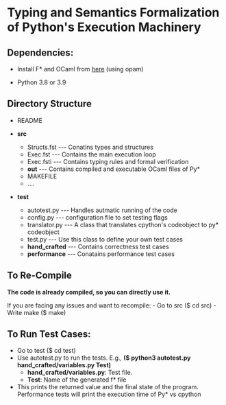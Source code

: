 # Typing and Semantics Formalization of Python's Execution Machinery

  

## Dependencies:

- Install F* and OCaml from [here](https://github.com/FStarLang/FStar/blob/master/INSTALL.md) (using opam)

- Python 3.8 or 3.9

## Directory Structure

- README
- **src**
	- Structs.fst  --- Conatins types and structures
	- Exec.fst	  --- Contains the main execution loop 
	- Exec.fsti	  --- Contains typing rules and formal verification 
	- **out**		  --- Contains compiled and executable OCaml files of Py*
	- MAKEFILE
	-  ....
	
- **test**
	- autotest.py	--- Handles autmatic running of the code
	- config.py 		--- configuration file to set testing flags
	- translator.py		--- A class that translates cpython's codeobject to py* codeobject
	- test.py			--- Use this class to define your own test cases 
	- **hand_crafted** --- Contains correctness test cases
	- **performance** --- Conatains performance test cases
  

## To Re-Compile
**The code is already compiled, so you can directly use it.**  

If you are facing any issues and want to recompile:
	- Go to src ($ cd src)
	- Write make ($ make)

## To Run Test Cases:

- Go to test ($ cd test)
- Use autotest.py to run the tests. E.g., **($ python3 autotest.py hand_crafted/variables.py Test)**
	-  **hand_crafted/variables.py**: Test file.
	-  **Test**: Name of the generated f* file
- This prints the returned value and the final state of the program. Performance tests will print the execution time of Py* vs cpython
